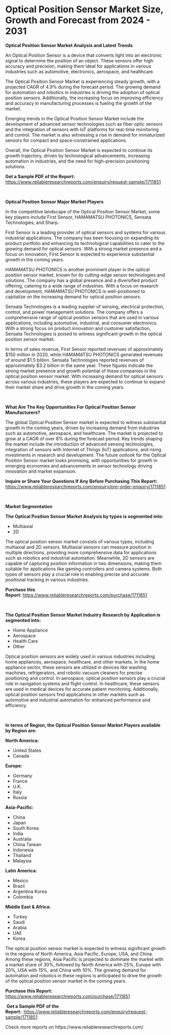 <p><h1>Optical Position Sensor Market Size, Growth and Forecast from 2024 - 2031</h1></p><p><strong>Optical Position Sensor Market Analysis and Latest Trends</strong></p>
<p><p>An Optical Position Sensor is a device that converts light into an electronic signal to determine the position of an object. These sensors offer high accuracy and precision, making them ideal for applications in various industries such as automotive, electronics, aerospace, and healthcare.</p><p>The Optical Position Sensor Market is experiencing steady growth, with a projected CAGR of 4.9% during the forecast period. The growing demand for automation and robotics in industries is driving the adoption of optical position sensors. Additionally, the increasing focus on improving efficiency and accuracy in manufacturing processes is fueling the growth of the market.</p><p>Emerging trends in the Optical Position Sensor Market include the development of advanced sensor technologies such as fiber optic sensors and the integration of sensors with IoT platforms for real-time monitoring and control. The market is also witnessing a rise in demand for miniaturized sensors for compact and space-constrained applications.</p><p>Overall, the Optical Position Sensor Market is expected to continue its growth trajectory, driven by technological advancements, increasing automation in industries, and the need for high-precision positioning solutions.</p></p>
<p><strong>Get a Sample PDF of the Report:&nbsp;</strong> <a href="https://www.reliableresearchreports.com/enquiry/request-sample/1711851">https://www.reliableresearchreports.com/enquiry/request-sample/1711851</a></p>
<p>&nbsp;</p>
<p><strong>Optical Position Sensor Major Market Players</strong></p>
<p><p>In the competitive landscape of the Optical Position Sensor Market, some key players include First Sensor, HAMAMATSU PHOTONICS, Sensata Technologies, and Sharp. </p><p>First Sensor is a leading provider of optical sensors and systems for various industrial applications. The company has been focusing on expanding its product portfolio and enhancing its technological capabilities to cater to the growing demand for optical sensors. With a strong market presence and a focus on innovation, First Sensor is expected to experience substantial growth in the coming years.</p><p>HAMAMATSU PHOTONICS is another prominent player in the optical position sensor market, known for its cutting-edge sensor technologies and solutions. The company has a global presence and a diversified product offering, catering to a wide range of industries. With a focus on research and development, HAMAMATSU PHOTONICS is well-positioned to capitalize on the increasing demand for optical position sensors.</p><p>Sensata Technologies is a leading supplier of sensing, electrical protection, control, and power management solutions. The company offers a comprehensive range of optical position sensors that are used in various applications, including automotive, industrial, and consumer electronics. With a strong focus on product innovation and customer satisfaction, Sensata Technologies is poised to witness significant growth in the optical position sensor market.</p><p>In terms of sales revenue, First Sensor reported revenues of approximately $150 million in 2020, while HAMAMATSU PHOTONICS generated revenues of around $1.5 billion. Sensata Technologies reported revenues of approximately $3.2 billion in the same year. These figures indicate the strong market presence and growth potential of these companies in the optical position sensor market. With increasing demand for optical sensors across various industries, these players are expected to continue to expand their market share and drive growth in the coming years.</p></p>
<p>&nbsp;</p>
<p><strong>What Are The Key Opportunities For Optical Position Sensor Manufacturers?</strong></p>
<p><p>The global Optical Position Sensor market is expected to witness substantial growth in the coming years, driven by increasing demand from industries such as automotive, aerospace, and healthcare. The market is projected to grow at a CAGR of over 8% during the forecast period. Key trends shaping the market include the introduction of advanced sensing technologies, integration of sensors with Internet of Things (IoT) applications, and rising investments in research and development. The future outlook for the Optical Position Sensor market looks promising, with opportunities for growth in emerging economies and advancements in sensor technology driving innovation and market expansion.</p></p>
<p><strong>Inquire or Share Your Questions If Any Before Purchasing This Report:</strong> <a href="https://www.reliableresearchreports.com/enquiry/pre-order-enquiry/1711851">https://www.reliableresearchreports.com/enquiry/pre-order-enquiry/1711851</a></p>
<p>&nbsp;</p>
<p><strong>Market Segmentation</strong></p>
<p><strong>The Optical Position Sensor Market Analysis by types is segmented into:</strong></p>
<p><ul><li>Multiaxial</li><li>2D</li></ul></p>
<p><p>The optical position sensor market consists of various types, including multiaxial and 2D sensors. Multiaxial sensors can measure position in multiple directions, providing more comprehensive data for applications such as robotics and industrial automation. Meanwhile, 2D sensors are capable of capturing position information in two dimensions, making them suitable for applications like gaming controllers and camera systems. Both types of sensors play a crucial role in enabling precise and accurate positional tracking in various industries.</p></p>
<p><strong>Purchase this Report:&nbsp;</strong><a href="https://www.reliableresearchreports.com/purchase/1711851">https://www.reliableresearchreports.com/purchase/1711851</a></p>
<p>&nbsp;</p>
<p><strong>The Optical Position Sensor Market Industry Research by Application is segmented into:</strong></p>
<p><ul><li>Home Appliance</li><li>Aerospace</li><li>Health Care</li><li>Other</li></ul></p>
<p><p>Optical position sensors are widely used in various industries including home appliances, aerospace, healthcare, and other markets. In the home appliance sector, these sensors are utilized in devices like washing machines, refrigerators, and robotic vacuum cleaners for precise positioning and control. In aerospace, optical position sensors play a crucial role in navigation systems and flight control. In healthcare, these sensors are used in medical devices for accurate patient monitoring. Additionally, optical position sensors find applications in other markets such as automotive and industrial automation for enhanced performance and efficiency.</p></p>
<p>&nbsp;</p>
<p><strong>In terms of Region, the Optical Position Sensor Market Players available by Region are:</strong></p>
<p>
    <p> <strong> North America: </strong>
        <ul>
            <li>United States</li>
            <li>Canada</li>
        </ul>
        </p> 
    <p> <strong> Europe: </strong>
        <ul>
            <li>Germany</li>
            <li>France</li>
            <li>U.K.</li>
            <li>Italy</li>
            <li>Russia</li>
        </ul>
        </p> 
    <p> <strong> Asia-Pacific: </strong>
        <ul>
            <li>China</li>
            <li>Japan</li>
            <li>South Korea</li>
            <li>India</li>
            <li>Australia</li>
            <li>China Taiwan</li>
            <li>Indonesia</li>
            <li>Thailand</li>
            <li>Malaysia</li>
        </ul>
        </p> 
    <p> <strong> Latin America: </strong>
        <ul>
            <li>Mexico</li>
            <li>Brazil</li>
            <li>Argentina Korea</li>
            <li>Colombia</li>
        </ul>
        </p> 
    <p> <strong> Middle East & Africa: </strong>
        <ul>
            <li>Turkey</li>
            <li>Saudi</li>
            <li>Arabia</li>
            <li>UAE</li>
            <li>Korea</li>
        </ul>
    </p>
    </p>
<p><p>The optical position sensor market is expected to witness significant growth in the regions of North America, Asia Pacific, Europe, USA, and China. Among these regions, Asia Pacific is projected to dominate the market with a market share of 30%, followed by North America with 25%, Europe with 20%, USA with 15%, and China with 10%. The growing demand for automation and robotics in these regions is anticipated to drive the growth of the optical position sensor market in the coming years.</p></p>
<p><strong>Purchase this Report: </strong><a href="https://www.reliableresearchreports.com/purchase/1711851">https://www.reliableresearchreports.com/purchase/1711851</a></p>
<p>&nbsp;<strong>Get a Sample PDF of the Report:&nbsp;&nbsp;</strong><a href="https://www.reliableresearchreports.com/enquiry/request-sample/1711851">https://www.reliableresearchreports.com/enquiry/request-sample/1711851</a></p>
<p><strong></strong></p>
<p>Check more reports on https://www.reliableresearchreports.com/</p>